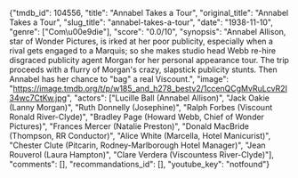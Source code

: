{"tmdb_id": 104556, "title": "Annabel Takes a Tour", "original_title": "Annabel Takes a Tour", "slug_title": "annabel-takes-a-tour", "date": "1938-11-10", "genre": ["Com\u00e9die"], "score": "0.0/10", "synopsis": "Annabel Allison, star of Wonder Pictures, is irked at her poor publicity, especially when a rival gets engaged to a Marquis; so she makes studio head Webb re-hire disgraced publicity agent Morgan for her personal appearance tour. The trip proceeds with a flurry of Morgan's crazy, slapstick publicity stunts. Then Annabel has her chance to \"bag\" a real Viscount.", "image": "https://image.tmdb.org/t/p/w185_and_h278_bestv2/1ccenQCgMvRuLcvR2I34wc7CtKw.jpg", "actors": ["Lucille Ball (Annabel Allison)", "Jack Oakie (Lanny Morgan)", "Ruth Donnelly (Josephine)", "Ralph Forbes (Viscount Ronald River-Clyde)", "Bradley Page (Howard Webb, Chief of Wonder Pictures)", "Frances Mercer (Natalie Preston)", "Donald MacBride (Thompson, RR Conductor)", "Alice White (Marcella, Hotel Manicurist)", "Chester Clute (Pitcarin, Rodney-Marlborough Hotel Manager)", "Jean Rouverol (Laura Hampton)", "Clare Verdera (Viscountess River-Clyde)"], "comments": [], "recommandations_id": [], "youtube_key": "notfound"}